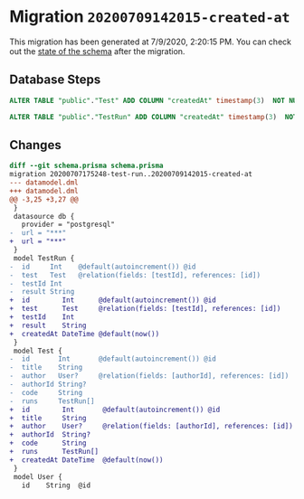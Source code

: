# Migration `20200709142015-created-at`

This migration has been generated at 7/9/2020, 2:20:15 PM.
You can check out the [state of the schema](./schema.prisma) after the migration.

## Database Steps

```sql
ALTER TABLE "public"."Test" ADD COLUMN "createdAt" timestamp(3)  NOT NULL DEFAULT CURRENT_TIMESTAMP;

ALTER TABLE "public"."TestRun" ADD COLUMN "createdAt" timestamp(3)  NOT NULL DEFAULT CURRENT_TIMESTAMP;
```

## Changes

```diff
diff --git schema.prisma schema.prisma
migration 20200707175248-test-run..20200709142015-created-at
--- datamodel.dml
+++ datamodel.dml
@@ -3,25 +3,27 @@
 }
 datasource db {
   provider = "postgresql"
-  url = "***"
+  url = "***"
 }
 model TestRun {
-  id     Int    @default(autoincrement()) @id
-  test   Test   @relation(fields: [testId], references: [id])
-  testId Int
-  result String
+  id        Int      @default(autoincrement()) @id
+  test      Test     @relation(fields: [testId], references: [id])
+  testId    Int
+  result    String
+  createdAt DateTime @default(now())
 }
 model Test {
-  id       Int       @default(autoincrement()) @id
-  title    String
-  author   User?     @relation(fields: [authorId], references: [id])
-  authorId String?
-  code     String
-  runs     TestRun[]
+  id        Int       @default(autoincrement()) @id
+  title     String
+  author    User?     @relation(fields: [authorId], references: [id])
+  authorId  String?
+  code      String
+  runs      TestRun[]
+  createdAt DateTime  @default(now())
 }
 model User {
   id    String  @id
```


